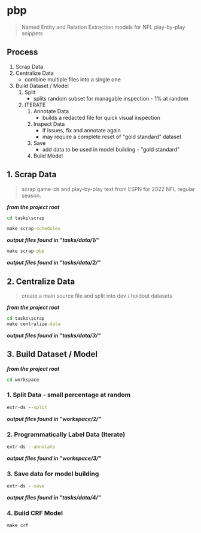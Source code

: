 # pbp

> Named Entity and Relation Extraction models for NFL play-by-play snippets


## Process

1. Scrap Data
2. Centralize Data
    - combine multiple files into a single one
3. Build Dataset / Model
    1. Split
        - splits random subset for managable inspection - 1% at random
    2. ITERATE
        1. Annotate Data
            - builds a redacted file for quick visual inspection
        2. Inspect Data
            - if issues, fix and annotate again
            - may require a complete reset of "gold standard" dataset
        3. Save
            - add data to be used in model building - "gold standard"
        4. Build Model


## 1. Scrap Data

> scrap game ids and play-by-play text from ESPN for 2022 NFL regular season.

**<i>from the project root</i>**

```cmd
cd tasks\scrap
```

```cmd
make scrap-schedules
```

**<i>output files found in "tasks/data/1/"</i>**

```cmd
make scrap-pbp
```

**<i>output files found in "tasks/data/2/"</i>**

## 2. Centralize Data

> create a main source file and split into dev / holdout datasets

**<i>from the project root</i>**

```cmd
cd tasks\scrap
make centralize-data
```

**<i>output files found in "tasks/data/3/"</i>**

## 3. Build Dataset / Model

**<i>from the project root</i>**

```cmd
cd workspace
```

### 1. Split Data - small percentage at random

```cmd
extr-ds --split
```

**<i>output files found in "workspace/2/"</i>**

### 2. Programmatically Label Data (Iterate)

```cmd
extr-ds --annotate
```

**<i>output files found in "workspace/3/"</i>**

### 3. Save data for model building

```cmd
extr-ds --save
```

**<i>output files found in "tasks/data/4/"</i>**

### 4. Build CRF Model

```cmd
make crf
```
